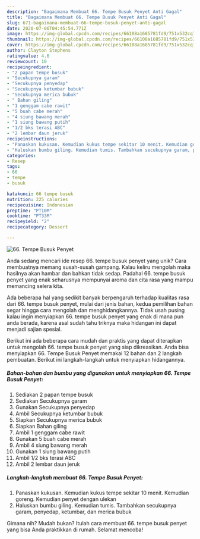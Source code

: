 ```yaml
---
description: "Bagaimana Membuat 66. Tempe Busuk Penyet Anti Gagal"
title: "Bagaimana Membuat 66. Tempe Busuk Penyet Anti Gagal"
slug: 671-bagaimana-membuat-66-tempe-busuk-penyet-anti-gagal
date: 2020-07-06T04:45:54.771Z
image: https://img-global.cpcdn.com/recipes/66108a1685781fd9/751x532cq70/66-tempe-busuk-penyet-foto-resep-utama.jpg
thumbnail: https://img-global.cpcdn.com/recipes/66108a1685781fd9/751x532cq70/66-tempe-busuk-penyet-foto-resep-utama.jpg
cover: https://img-global.cpcdn.com/recipes/66108a1685781fd9/751x532cq70/66-tempe-busuk-penyet-foto-resep-utama.jpg
author: Clayton Stephens
ratingvalue: 4.6
reviewcount: 10
recipeingredient:
- "2 papan tempe busuk"
- "Secukupnya garam"
- "Secukupnya penyedap"
- "Secukupnya ketumbar bubuk"
- "Secukupnya merica bubuk"
- " Bahan giling"
- "1 genggam cabe rawit"
- "5 buah cabe merah"
- "4 siung bawang merah"
- "1 siung bawang putih"
- "1/2 bks terasi ABC"
- "2 lembar daun jeruk"
recipeinstructions:
- "Panaskan kukusan. Kemudian kukus tempe sekitar 10 menit. Kemudian goreng. Kemudian penyet dengan ulekan"
- "Haluskan bumbu giling. Kemudian tumis. Tambahkan secukupnya garam, penyedap, ketumbar, dan merica bubuk"
categories:
- Resep
tags:
- 66
- tempe
- busuk

katakunci: 66 tempe busuk 
nutrition: 225 calories
recipecuisine: Indonesian
preptime: "PT10M"
cooktime: "PT33M"
recipeyield: "2"
recipecategory: Dessert

---
```



![66. Tempe Busuk Penyet](https://img-global.cpcdn.com/recipes/66108a1685781fd9/751x532cq70/66-tempe-busuk-penyet-foto-resep-utama.jpg)

Anda sedang mencari ide resep 66. tempe busuk penyet yang unik? Cara membuatnya memang susah-susah gampang. Kalau keliru mengolah maka hasilnya akan hambar dan bahkan tidak sedap. Padahal 66. tempe busuk penyet yang enak seharusnya mempunyai aroma dan cita rasa yang mampu memancing selera kita.



Ada beberapa hal yang sedikit banyak berpengaruh terhadap kualitas rasa dari 66. tempe busuk penyet, mulai dari jenis bahan, kedua pemilihan bahan segar hingga cara mengolah dan menghidangkannya. Tidak usah pusing kalau ingin menyiapkan 66. tempe busuk penyet yang enak di mana pun anda berada, karena asal sudah tahu triknya maka hidangan ini dapat menjadi sajian spesial.


Berikut ini ada beberapa cara mudah dan praktis yang dapat diterapkan untuk mengolah 66. tempe busuk penyet yang siap dikreasikan. Anda bisa menyiapkan 66. Tempe Busuk Penyet memakai 12 bahan dan 2 langkah pembuatan. Berikut ini langkah-langkah untuk menyiapkan hidangannya.

<!--inarticleads1-->

##### Bahan-bahan dan bumbu yang digunakan untuk menyiapkan 66. Tempe Busuk Penyet:

1. Sediakan 2 papan tempe busuk
1. Sediakan Secukupnya garam
1. Gunakan Secukupnya penyedap
1. Ambil Secukupnya ketumbar bubuk
1. Siapkan Secukupnya merica bubuk
1. Siapkan  Bahan giling
1. Ambil 1 genggam cabe rawit
1. Gunakan 5 buah cabe merah
1. Ambil 4 siung bawang merah
1. Gunakan 1 siung bawang putih
1. Ambil 1/2 bks terasi ABC
1. Ambil 2 lembar daun jeruk




<!--inarticleads2-->

##### Langkah-langkah membuat 66. Tempe Busuk Penyet:

1. Panaskan kukusan. Kemudian kukus tempe sekitar 10 menit. Kemudian goreng. Kemudian penyet dengan ulekan
1. Haluskan bumbu giling. Kemudian tumis. Tambahkan secukupnya garam, penyedap, ketumbar, dan merica bubuk




Gimana nih? Mudah bukan? Itulah cara membuat 66. tempe busuk penyet yang bisa Anda praktikkan di rumah. Selamat mencoba!
